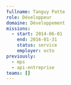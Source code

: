 ```yaml
---
fullname: Tanguy Patte
role: Développeur
domaine: Développement
missions:
  - start: 2014-06-01
    end: 2016-01-31
    status: service
    employer: octo
previously:
  - mps
  - api-entreprise
teams: []
---
```

